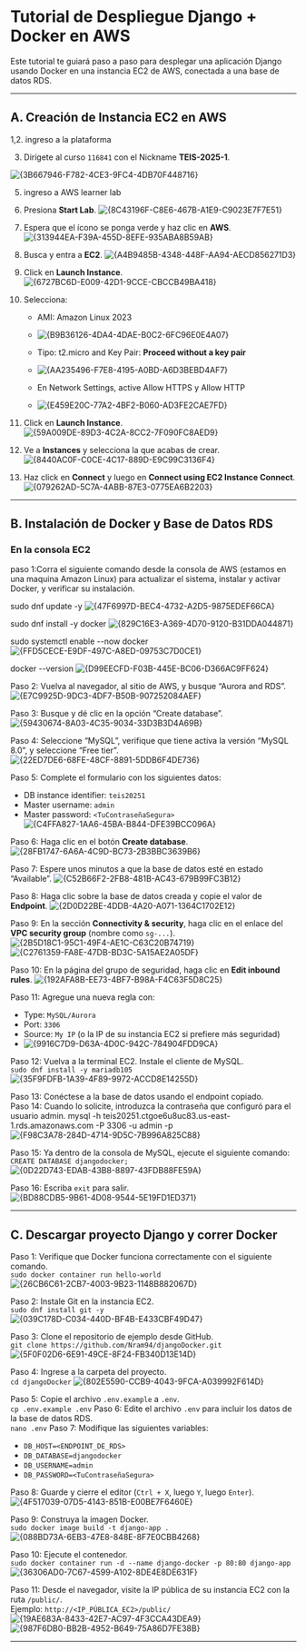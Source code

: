 
# Tutorial de Despliegue Django + Docker en AWS

Este tutorial te guiará paso a paso para desplegar una aplicación Django usando Docker en una instancia EC2 de AWS, conectada a una base de datos RDS.

---

## A. Creación de Instancia EC2 en AWS
1,2. ingreso a la plataforma
   
3. Dirígete al curso `116841` con el Nickname **TEIS-2025-1**.
   
![{3B667946-F782-4CE3-9FC4-4DB70F448716}](https://github.com/user-attachments/assets/19211668-ae69-41d0-b732-67ae8ac121a7)

5. ingreso a AWS learner lab
6. Presiona **Start Lab**.
![{8C43196F-C8E6-467B-A1E9-C9023E7F7E51}](https://github.com/user-attachments/assets/942dcc84-3204-4a8a-825d-e17d8eac5613)

7. Espera que el ícono se ponga verde y haz clic en **AWS**.
![{313944EA-F39A-455D-8EFE-935ABA8B59AB}](https://github.com/user-attachments/assets/7496796b-196b-4a39-a2cf-bff675326488)

9. Busca y entra a **EC2**.
![{A4B9485B-4348-448F-AA94-AECD856271D3}](https://github.com/user-attachments/assets/2ad25286-d07a-43a9-82a0-be70a8324164)

10. Click en **Launch Instance**.
![{6727BC6D-E009-42D1-9CCE-CBCCB49BA418}](https://github.com/user-attachments/assets/c4da03f7-f61a-461c-93dc-aabc7971d04a)

11. Selecciona:
    - AMI: Amazon Linux 2023
    - ![{B9B36126-4DA4-4DAE-B0C2-6FC96E0E4A07}](https://github.com/user-attachments/assets/e25e2af7-a4e9-473b-90a8-1a78433fe276)

    - Tipo: t2.micro and Key Pair: **Proceed without a key pair**
    - ![{AA235496-F7E8-4195-A0BD-A6D3BEBD4AF7}](https://github.com/user-attachments/assets/979d7632-4e74-49be-b3ef-b6e262cd2353)
      
    - En Network Settings, active Allow HTTPS y Allow HTTP
    - ![{E459E20C-77A2-4BF2-B060-AD3FE2CAE7FD}](https://github.com/user-attachments/assets/ff8e6eea-4252-4e45-8c4e-2c06e014d2a8)

   
12. Click en **Launch Instance**.
![{59A009DE-89D3-4C2A-8CC2-7F090FC8AED9}](https://github.com/user-attachments/assets/2d58739f-4fe5-491a-a0ba-079c9963b412)

13. Ve a **Instances** y selecciona la que acabas de crear.
![{8440AC0F-C0CE-4C17-889D-E9C99C3136F4}](https://github.com/user-attachments/assets/9a4d2166-766e-464a-b0c0-ce4af6cab044)

15. Haz click en **Connect** y luego en **Connect using EC2 Instance Connect**.
![{079262AD-5C7A-4ABB-87E3-0775EA6B2203}](https://github.com/user-attachments/assets/da52c4fc-5111-44e9-8941-4016d6421830)

---

## B. Instalación de Docker y Base de Datos RDS

### En la consola EC2

paso 1:Corra el siguiente comando desde la consola de AWS (estamos en una maquina
Amazon Linux) para actualizar el sistema, instalar y activar Docker, y verificar su instalación. 

sudo dnf update -y
![{47F6997D-BEC4-4732-A2D5-9875EDEF66CA}](https://github.com/user-attachments/assets/38b2eae5-8e84-4454-869a-86a3803ea848)

sudo dnf install -y docker
![{829C16E3-A369-4D70-9120-B31DDA044871}](https://github.com/user-attachments/assets/57923511-d582-4cfb-9021-5f2b9981e91e)

sudo systemctl enable --now docker
![{FFD5CECE-E9DF-497C-A8ED-09753C7D0CE1}](https://github.com/user-attachments/assets/2bf9b3b4-cebd-4cfa-ba3b-d8b98e8f1ae4)

docker --version
![{D99EECFD-F03B-445E-BC06-D366AC9FF624}](https://github.com/user-attachments/assets/c1590b77-a178-4fb8-a1e1-61b6706282fa)


Paso 2: Vuelva al navegador, al sitio de AWS, y busque “Aurora and RDS”.
![{E7C9925D-9DC3-4DF7-B50B-907252084AEF}](https://github.com/user-attachments/assets/398e05b7-629d-4f14-a1de-5132a9a9c679)

Paso 3: Busque y dé clic en la opción “Create database”.
![{59430674-8A03-4C35-9034-33D3B3D4A69B}](https://github.com/user-attachments/assets/05c15a56-50d9-4a92-8c0f-1e0ca81b6495)

Paso 4: Seleccione “MySQL”, verifique que tiene activa la versión “MySQL 8.0”, y seleccione “Free tier”.
![{22ED7DE6-68FE-48CF-8891-5DDB6F4DE736}](https://github.com/user-attachments/assets/1923b16a-6f65-4d94-bb6d-1c6ae9fb1aed)

Paso 5: Complete el formulario con los siguientes datos:  
- DB instance identifier: `teis20251`  
- Master username: `admin`  
- Master password: `<TuContraseñaSegura>`
![{C4FFA827-1AA6-45BA-B844-DFE39BCC096A}](https://github.com/user-attachments/assets/decf2135-ec44-452a-886b-420c0d1c634f)


Paso 6: Haga clic en el botón **Create database**.
![{28FB1747-6A6A-4C9D-BC73-2B3BBC3639B6}](https://github.com/user-attachments/assets/68053292-1d17-4722-a232-75028122d71f)


Paso 7: Espere unos minutos a que la base de datos esté en estado “Available”.
![{C52B66F2-2FB8-481B-AC43-679B99FC3B12}](https://github.com/user-attachments/assets/35a9ef02-de28-4b43-bdea-a08e4f62a4e7)

Paso 8: Haga clic sobre la base de datos creada y copie el valor de **Endpoint**.
![{2D0D22BE-4DDB-4A20-A071-1364C1702E12}](https://github.com/user-attachments/assets/7f274b18-fb6d-4bb5-b305-1c55cb3d2a5d)


Paso 9: En la sección **Connectivity & security**, haga clic en el enlace del **VPC security group** (nombre como `sg-...`).
![{2B5D18C1-95C1-49F4-AE1C-C63C20B74719}](https://github.com/user-attachments/assets/1aa9e384-174f-4658-ae5c-b6c56a458cb1)
![{C2761359-FA8E-47DB-BD3C-5A15AE2A05DF}](https://github.com/user-attachments/assets/e21f8dc2-69ee-4519-a108-afcfc8f5a55b)

Paso 10: En la página del grupo de seguridad, haga clic en **Edit inbound rules**.
![{192AFA8B-EE73-4BF7-B98A-F4C63F5D8C25}](https://github.com/user-attachments/assets/68dd7a0b-919f-4461-916a-ea3fadacfa7b)



Paso 11: Agregue una nueva regla con:  
- Type: `MySQL/Aurora`  
- Port: `3306`  
- Source: `My IP` (o la IP de su instancia EC2 si prefiere más seguridad)
- ![{9916C7D9-D63A-4D0C-942C-784904FDD9CA}](https://github.com/user-attachments/assets/3e9b95e8-cbeb-463e-a313-f65763b6546b)


Paso 12: Vuelva a la terminal EC2. Instale el cliente de MySQL.  
`sudo dnf install -y mariadb105`
![{35F9FDFB-1A39-4F89-9972-ACCD8E14255D}](https://github.com/user-attachments/assets/8c941d50-0a44-4933-98eb-a3c8bc3a25c8)


Paso 13: Conéctese a la base de datos usando el endpoint copiado.  
Paso 14: Cuando lo solicite, introduzca la contraseña que configuró para el usuario admin.
mysql -h teis20251.ctgoe6u8uc83.us-east-1.rds.amazonaws.com -P 3306 -u admin -p
![{F98C3A78-284D-4714-9D5C-7B996A825C88}](https://github.com/user-attachments/assets/0617e01f-a1b0-40fd-b3b0-65b6dc6b97ab)


Paso 15: Ya dentro de la consola de MySQL, ejecute el siguiente comando:  
`CREATE DATABASE djangodocker;`
![{0D22D743-EDAB-43B8-8897-43FDB88FE59A}](https://github.com/user-attachments/assets/01111250-6ee7-440c-8a2e-046ceca4f458)

Paso 16: Escriba `exit` para salir.
![{BD88CDB5-9B61-4D08-9544-5E19FD1ED371}](https://github.com/user-attachments/assets/02b25e6c-3ad3-45df-a94a-9801d9bc24c0)

---

## C. Descargar proyecto Django y correr Docker

Paso 1: Verifique que Docker funciona correctamente con el siguiente comando.  
`sudo docker container run hello-world`
![{26CB6C61-2CB7-4003-9B23-1148B882067D}](https://github.com/user-attachments/assets/62fb7c78-1ed9-4d02-b932-f43cb14915a5)


Paso 2: Instale Git en la instancia EC2.  
`sudo dnf install git -y`
![{039C178D-C034-440D-BF4B-E433CBF49D47}](https://github.com/user-attachments/assets/5bbf9617-1aad-4f9a-a6a0-b139aa46bfc8)


Paso 3: Clone el repositorio de ejemplo desde GitHub.  
`git clone https://github.com/Nram94/djangoDocker.git`
![{5F0F02D6-6E91-49CE-8F24-FB340D13E14D}](https://github.com/user-attachments/assets/218a3534-df61-40d9-a729-796821ed4929)


Paso 4: Ingrese a la carpeta del proyecto.  
`cd djangoDocker`
![{802E5590-CCB9-4043-9FCA-A039992F614D}](https://github.com/user-attachments/assets/0bc6586a-33ba-4c13-ba52-326c63f63822)

Paso 5: Copie el archivo `.env.example` a `.env`.  
`cp .env.example .env`
Paso 6: Edite el archivo `.env` para incluir los datos de la base de datos RDS.  
`nano .env`
Paso 7: Modifique las siguientes variables:  
- `DB_HOST=<ENDPOINT_DE_RDS>`  
- `DB_DATABASE=djangodocker`  
- `DB_USERNAME=admin`  
- `DB_PASSWORD=<TuContraseñaSegura>`

Paso 8: Guarde y cierre el editor (`Ctrl + X`, luego `Y`, luego `Enter`).
![{4F517039-07D5-4143-851B-E00BE7F6460E}](https://github.com/user-attachments/assets/1a4aadb3-79ef-4e16-a4ad-3121d4477113)


Paso 9: Construya la imagen Docker.  
`sudo docker image build -t django-app .`
![{088BD73A-6EB3-47E8-848E-8F7E0CBB4268}](https://github.com/user-attachments/assets/4e25feb6-2c85-47e3-a3de-d8049625540e)

Paso 10: Ejecute el contenedor.  
`sudo docker container run -d --name django-docker -p 80:80 django-app`
![{36306AD0-7C67-4599-A102-8DE4E8DE631F}](https://github.com/user-attachments/assets/c78635e1-9e3f-483f-87d5-a102ac0ad2a0)


Paso 11: Desde el navegador, visite la IP pública de su instancia EC2 con la ruta `/public/`.  
Ejemplo: `http://<IP_PÚBLICA_EC2>/public/`
![{19AE683A-8433-42E7-AC97-4F3CCA43DEA9}](https://github.com/user-attachments/assets/539c38db-1882-4ad2-8d32-0fa31be5bd13)
![{987F6DB0-BB2B-4952-B649-75A86D7FE38B}](https://github.com/user-attachments/assets/9c89b989-4021-4489-bbe9-5c337ffdd81c)


---

